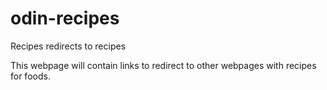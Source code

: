 # odin-recipes
Recipes redirects to recipes

This webpage will contain links to redirect to other webpages with recipes for foods. 